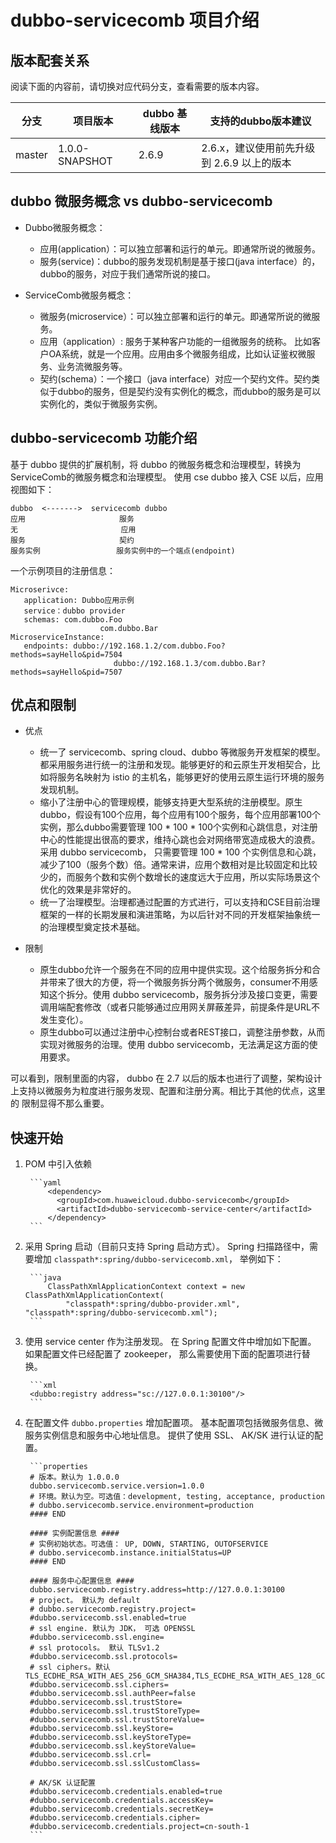 # dubbo-servicecomb 项目介绍

## 版本配套关系 

阅读下面的内容前，请切换对应代码分支，查看需要的版本内容。

| 分支 | 项目版本 | dubbo 基线版本 | 支持的dubbo版本建议|
| ---  | ------- | ------------ | ----------- |
| master | 1.0.0-SNAPSHOT | 2.6.9 | 2.6.x，建议使用前先升级到 2.6.9 以上的版本|

## dubbo 微服务概念 vs dubbo-servicecomb

* Dubbo微服务概念：
  * 应用(application）：可以独立部署和运行的单元。即通常所说的微服务。
  * 服务(service)：dubbo的服务发现机制是基于接口(java interface）的，dubbo的服务，对应于我们通常所说的接口。
  
* ServiceComb微服务概念：
  * 微服务(microservice）：可以独立部署和运行的单元。即通常所说的微服务。
  * 应用（application）: 服务于某种客户功能的一组微服务的统称。 比如客户OA系统，就是一个应用。应用由多个微服务组成，比如认证鉴权微服务、业务流微服务等。
  * 契约(schema）：一个接口（java interface）对应一个契约文件。契约类似于dubbo的服务，但是契约没有实例化的概念，而dubbo的服务是可以实例化的，类似于微服务实例。
  
## dubbo-servicecomb 功能介绍

基于 dubbo 提供的扩展机制，将 dubbo 的微服务概念和治理模型，转换为 ServiceComb的微服务概念和治理模型。 使用 cse dubbo 接入 CSE 以后，应用视图如下：

```
dubbo  <------->  servicecomb dubbo
应用                     服务
无                       应用
服务                     契约
服务实例                 服务实例中的一个端点(endpoint)
```

一个示例项目的注册信息：

```
Microserivce:
   application: Dubbo应用示例
   service：dubbo provider
   schemas: com.dubbo.Foo
                    com.dubbo.Bar
MicroserviceInstance:
   endpoints: dubbo://192.168.1.2/com.dubbo.Foo?methods=sayHello&pid=7504
                       dubbo://192.168.1.3/com.dubbo.Bar?methods=sayHello&pid=7507
```

## 优点和限制

* 优点

  * 统一了 servicecomb、spring cloud、dubbo 等微服务开发框架的模型。都采用服务进行统一的注册和发现。能够更好的和云原生开发相契合，比如将服务名映射为 istio 的主机名，能够更好的使用云原生运行环境的服务发现机制。
  * 缩小了注册中心的管理规模，能够支持更大型系统的注册模型。原生dubbo，假设有100个应用，每个应用有100个服务，每个应用部署100个实例，那么dubbo需要管理 100 * 100 * 100个实例和心跳信息，对注册中心的性能提出很高的要求，维持心跳也会对网络带宽造成极大的浪费。采用 dubbo servicecomb， 只需要管理 100 * 100 个实例信息和心跳，减少了100（服务个数）倍。通常来讲，应用个数相对是比较固定和比较少的，而服务个数和实例个数增长的速度远大于应用，所以实际场景这个优化的效果是非常好的。
  * 统一了治理模型。治理都通过配置的方式进行，可以支持和CSE目前治理框架的一样的长期发展和演进策略，为以后针对不同的开发框架抽象统一的治理模型奠定技术基础。
  
* 限制

  * 原生dubbo允许一个服务在不同的应用中提供实现。这个给服务拆分和合并带来了很大的方便，将一个微服务拆分两个微服务，consumer不用感知这个拆分。使用 dubbo servicecomb，服务拆分涉及接口变更，需要调用端配套修改（或者只能够通过应用网关屏蔽差异，前提条件是URL不发生变化）。
  * 原生dubbo可以通过注册中心控制台或者REST接口，调整注册参数，从而实现对微服务的治理。使用 dubbo servicecomb，无法满足这方面的使用要求。

可以看到，限制里面的内容， dubbo 在 2.7 以后的版本也进行了调整，架构设计上支持以微服务为粒度进行服务发现、配置和注册分离。相比于其他的优点，这里的
限制显得不那么重要。 

## 快速开始

1. POM 中引入依赖

        ```yaml
            <dependency>
              <groupId>com.huaweicloud.dubbo-servicecomb</groupId>
              <artifactId>dubbo-servicecomb-service-center</artifactId>
            </dependency>
        ```

2. 采用 Spring 启动（目前只支持 Spring 启动方式）。
  Spring 扫描路径中，需要增加 `classpath*:spring/dubbo-servicecomb.xml`， 举例如下：

        ```java
            ClassPathXmlApplicationContext context = new ClassPathXmlApplicationContext(
                "classpath*:spring/dubbo-provider.xml", "classpath*:spring/dubbo-servicecomb.xml");
        ```

3. 使用 service center 作为注册发现。
   在 Spring 配置文件中增加如下配置。 如果配置文件已经配置了 zookeeper， 那么需要使用下面的配置项进行替换。 

        ```xml
        <dubbo:registry address="sc://127.0.0.1:30100"/>
        ```
4. 在配置文件 `dubbo.properties` 增加配置项。
  基本配置项包括微服务信息、微服务实例信息和服务中心地址信息。 提供了使用 SSL、 AK/SK 进行认证的配置。 
  
        ```properties
        # 版本。默认为 1.0.0.0
        dubbo.servicecomb.service.version=1.0.0
        # 环境。默认为空。可选值：development, testing, acceptance, production
        # dubbo.servicecomb.service.environment=production
        #### END
        
        #### 实例配置信息 ####
        # 实例初始状态。可选值： UP, DOWN, STARTING, OUTOFSERVICE
        # dubbo.servicecomb.instance.initialStatus=UP
        #### END
        
        #### 服务中心配置信息 ####
        dubbo.servicecomb.registry.address=http://127.0.0.1:30100
        # project。 默认为 default
        # dubbo.servicecomb.registry.project=
        #dubbo.servicecomb.ssl.enabled=true
        # ssl engine. 默认为 JDK， 可选 OPENSSL
        #dubbo.servicecomb.ssl.engine=
        # ssl protocols。 默认 TLSv1.2
        #dubbo.servicecomb.ssl.protocols=
        # ssl ciphers。默认 TLS_ECDHE_RSA_WITH_AES_256_GCM_SHA384,TLS_ECDHE_RSA_WITH_AES_128_GCM_SHA256
        #dubbo.servicecomb.ssl.ciphers=
        #dubbo.servicecomb.ssl.authPeer=false
        #dubbo.servicecomb.ssl.trustStore=
        #dubbo.servicecomb.ssl.trustStoreType=
        #dubbo.servicecomb.ssl.trustStoreValue=
        #dubbo.servicecomb.ssl.keyStore=
        #dubbo.servicecomb.ssl.keyStoreType=
        #dubbo.servicecomb.ssl.keyStoreValue=
        #dubbo.servicecomb.ssl.crl=
        #dubbo.servicecomb.ssl.sslCustomClass=
        
        # AK/SK 认证配置
        #dubbo.servicecomb.credentials.enabled=true
        #dubbo.servicecomb.credentials.accessKey=
        #dubbo.servicecomb.credentials.secretKey=
        #dubbo.servicecomb.credentials.cipher=
        #dubbo.servicecomb.credentials.project=cn-south-1
        ```
